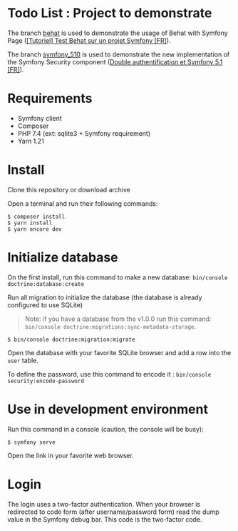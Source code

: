 Todo List : Project to demonstrate
==================================

The branch [behat](https://github.com/macintoshplus/todo-list-example/tree/behat) is used to demonstrate the 
usage of Behat with Symfony Page ([[Tutoriel] Test Behat sur un projet Symfony [FR]](https://nahan.fr/tutoriel-test-behat-sur-un-projet-symfony/)).

The branch [symfony_510](https://github.com/macintoshplus/todo-list-example/tree/symfony_510) is used to demonstrate the new implementation of the Symfony Security component ([Double authentification et Symfony 5.1 [FR]](https://nahan.fr/double-authentification-et-symfony-5-1/)). 

# Requirements

* Symfony client
* Composer
* PHP 7.4 (ext: sqlite3 + Symfony requirement)
* Yarn 1.21

# Install

Clone this repository or download archive

Open a terminal and run their following commands:

```shell script
$ composer install
$ yarn install
$ yarn encore dev
```

# Initialize database

On the first install, run this command to make a new database: `bin/console doctrine:database:create`

Run all migration to initialize the database (the database is already configured to use SQLite)

> Note: if you have a database from the v1.0.0 run this command: `bin/console doctrine:migrations:sync-metadata-storage`.

```shell script
$ bin/console doctrine:migration:migrate
```

Open the database with your favorite SQLite browser and add a row into the `user` table.

To define the password, use this command to encode it : `bin/console security:encode-password`

# Use in development environment

Run this command in a console (caution, the console will be busy):

```shell script
$ symfony serve
```

Open the link in your favorite web browser.

# Login

The login uses a two-factor authentication. When your browser is redirected to code form (after username/password form) read the dump value in the Symfony debug bar.
This code is the two-factor code.

